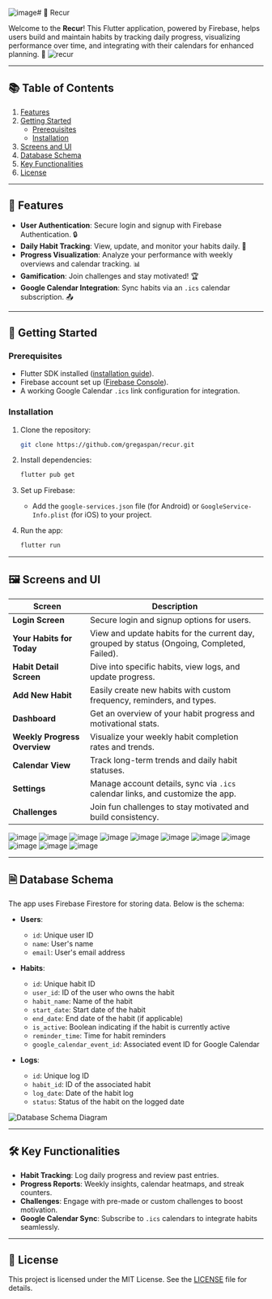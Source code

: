 ![image](https://github.com/user-attachments/assets/a9730c41-7ed5-4836-a8f5-fd28a2c9e4e9)# 🌟 Recur

Welcome to the **Recur**! This Flutter application, powered by Firebase, helps users build and maintain habits by tracking daily progress, visualizing performance over time, and integrating with their calendars for enhanced planning. 🚀
![recur](https://github.com/user-attachments/assets/75630c8f-190a-4226-9806-b0760b20d9ce)

---

## 📚 Table of Contents

1. [Features](#features)  
2. [Getting Started](#getting-started)  
   - [Prerequisites](#prerequisites)  
   - [Installation](#installation)  
3. [Screens and UI](#screens-and-ui)  
4. [Database Schema](#database-schema)  
5. [Key Functionalities](#key-functionalities)  
6. [License](#license)  

---

## 🌟 Features

- **User Authentication**: Secure login and signup with Firebase Authentication. 🔒  
- **Daily Habit Tracking**: View, update, and monitor your habits daily. 📅  
- **Progress Visualization**: Analyze your performance with weekly overviews and calendar tracking. 📊  
- **Gamification**: Join challenges and stay motivated! 🏆  
- **Google Calendar Integration**: Sync habits via an `.ics` calendar subscription. 📤  

---

## 🚀 Getting Started

### Prerequisites

- Flutter SDK installed ([installation guide](https://docs.flutter.dev/get-started/install)).  
- Firebase account set up ([Firebase Console](https://console.firebase.google.com/)).  
- A working Google Calendar `.ics` link configuration for integration.

### Installation

1. Clone the repository:  
   ```bash
   git clone https://github.com/gregaspan/recur.git
   ```

2. Install dependencies:  
   ```bash
   flutter pub get
   ```

3. Set up Firebase:  
   - Add the `google-services.json` file (for Android) or `GoogleService-Info.plist` (for iOS) to your project.  

4. Run the app:  
   ```bash
   flutter run
   ```

---

## 🖼 Screens and UI

| Screen                      | Description                                                                                   |
|-----------------------------|-----------------------------------------------------------------------------------------------|
| **Login Screen**            | Secure login and signup options for users.                                                   |
| **Your Habits for Today**   | View and update habits for the current day, grouped by status (Ongoing, Completed, Failed).   |
| **Habit Detail Screen**     | Dive into specific habits, view logs, and update progress.                                    |
| **Add New Habit**           | Easily create new habits with custom frequency, reminders, and types.                        |
| **Dashboard**               | Get an overview of your habit progress and motivational stats.                               |
| **Weekly Progress Overview**| Visualize your weekly habit completion rates and trends.                                      |
| **Calendar View**           | Track long-term trends and daily habit statuses.                                             |
| **Settings**                | Manage account details, sync via `.ics` calendar links, and customize the app.               |
| **Challenges**              | Join fun challenges to stay motivated and build consistency.                                 |


![image](https://github.com/user-attachments/assets/f3123e01-e849-479f-8744-7dbd8e15077d)
![image](https://github.com/user-attachments/assets/57babec2-7cdc-4ad3-9454-b289faefb9ca)
![image](https://github.com/user-attachments/assets/30e03e59-562d-472a-adb4-b75f9a6f26b4)
![image](https://github.com/user-attachments/assets/9cea54df-20f0-458b-affc-a9945f9f09c9)
![image](https://github.com/user-attachments/assets/624ac89b-62cc-45f0-ad81-e73c8e9991f2)
![image](https://github.com/user-attachments/assets/6fbeabdf-8873-4b32-a2aa-ee295ea0c81e)
![image](https://github.com/user-attachments/assets/99547b6d-e414-4cd4-879d-9ef8477dcf3e)
![image](https://github.com/user-attachments/assets/d2ca3996-b88c-420b-a3c7-ff64add1bf02)
![image](https://github.com/user-attachments/assets/165242bb-bb66-4489-944a-4a97f99b8624)
![image](https://github.com/user-attachments/assets/b2be84a2-9281-4fc4-9eaa-4a4c93901ba9)
![image](https://github.com/user-attachments/assets/50e31392-4d13-42a6-b9e9-93196e38ece6)



---

## 🗎 Database Schema

The app uses Firebase Firestore for storing data. Below is the schema:

- **Users**:  
  - `id`: Unique user ID  
  - `name`: User's name  
  - `email`: User's email address  

- **Habits**:  
  - `id`: Unique habit ID  
  - `user_id`: ID of the user who owns the habit  
  - `habit_name`: Name of the habit  
  - `start_date`: Start date of the habit  
  - `end_date`: End date of the habit (if applicable)  
  - `is_active`: Boolean indicating if the habit is currently active  
  - `reminder_time`: Time for habit reminders  
  - `google_calendar_event_id`: Associated event ID for Google Calendar  

- **Logs**:  
  - `id`: Unique log ID  
  - `habit_id`: ID of the associated habit  
  - `log_date`: Date of the habit log  
  - `status`: Status of the habit on the logged date  

![Database Schema Diagram](link_to_schema_image)

---

## 🛠️ Key Functionalities

- **Habit Tracking**: Log daily progress and review past entries.  
- **Progress Reports**: Weekly insights, calendar heatmaps, and streak counters.  
- **Challenges**: Engage with pre-made or custom challenges to boost motivation.  
- **Google Calendar Sync**: Subscribe to `.ics` calendars to integrate habits seamlessly.  

---

## 🔖 License

This project is licensed under the MIT License. See the [LICENSE](LICENSE) file for details.

